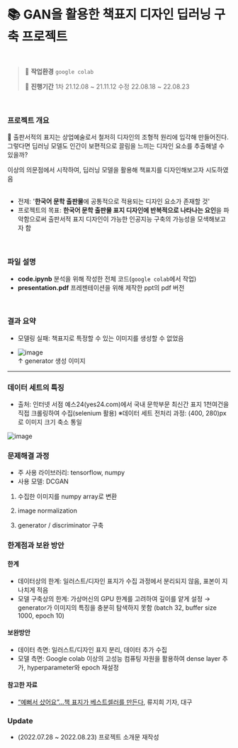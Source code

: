 # 📚 GAN을 활용한 책표지 디자인 딥러닝 구축 프로젝트

<br>

>💭 **작업환경** `google colab`
>
>📅 **진행기간** 1차 21.12.08 ~ 21.11.12 수정 22.08.18 ~ 22.08.23

<br>

### 프로젝트 개요
📕 출판서적의 표지는 상업예술로서 철저히 디자인의 조형적 원리에 입각해 만들어진다. <br>
그렇다면 딥러닝 모델도 인간이 보편적으로 끌림을 느끼는 디자인 요소를 추출해낼 수 있을까? 

이상의 의문점에서 시작하여, 딥러닝 모델을 활용해 책표지를 디자인해보고자 시도하였음
<br><br>



- 전제: '**한국어 문학 출판물**에 공통적으로 적용되는 디자인 요소가 존재할 것'
- 프로젝트의 목표: **한국어 문학 출판물 표지 디자인에 반복적으로 나타나는 요인**을 파악함으로써 출판서적 표지 디자인이 가능한 인공지능 구축의 가능성을 모색해보고자 함 

<br>

### 파일 설명
- **code.ipynb** 분석을 위해 작성한 전체 코드(`google colab`에서 작업)
- **presentation.pdf** 프레젠테이션을 위해 제작한 ppt의 pdf 버전

<br>

### 결과 요약
- 모델링 실패: 책표지로 특정할 수 있는 이미지를 생성할 수 없었음

- ![image](https://user-images.githubusercontent.com/90163856/185928020-de71dce4-6913-466d-bbe8-0204350bb0d9.png)<br>
↑ generator 생성 이미지 

---


### 데이터 세트의 특징
- 출처: 인터넷 서점 예스24(yes24.com)에서 국내 문학부문 최신간 표지 1천여건을 직접 크롤링하여 수집(selenium 활용)
    ※데이터 세트 전처리 과정: (400, 280)px로 이미지 크기 축소 통일<br>

![image](https://user-images.githubusercontent.com/90163856/185926415-f61da4ee-1b99-46af-913f-c405297f6986.png)



### 문제해결 과정
- 주 사용 라이브러리: tensorflow, numpy
- 사용 모델: DCGAN

1) 수집한 이미지를 numpy array로 변환 

2) image normalization 

3) generator / discriminator 구축



### 한계점과 보완 방안
#### 한계
- 데이터상의 한계: 일러스트/디자인 표지가 수집 과정에서 분리되지 않음, 표본이 지나치게 적음
- 모델 구축상의 한계: 가상머신의 GPU 한계를 고려하여 깊이를 얕게 설정 → generator가 이미지의 특징을 충분히 탐색하지 못함 
(batch 32, buffer size 1000, epoch 10)

#### 보완방안
- 데이터 측면: 일러스트/디자인 표지 분리, 데이터 추가 수집 
- 모델 측면: Google colab 이상의 고성능 컴퓨팅 자원을 활용하여 dense layer 추가, hyperparameter와 epoch 재설정 

#### 참고한 자료
- [“예뻐서 샀어요”…책 표지가 베스트셀러를 만든다](https://www.idaegu.co.kr/news/articleView.html?idxno=331997), 류지희 기자, 대구

### Update
- (2022.07.28 ~ 2022.08.23) 프로젝트 소개문 재작성


